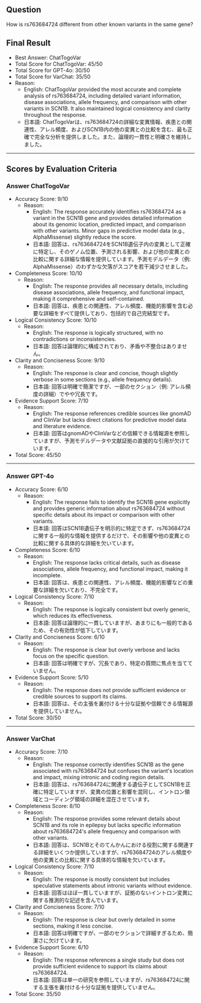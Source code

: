 ## Question

How is rs763684724 different from other known variants in the same gene?

## Final Result

- Best Answer: ChatTogoVar
- Total Score for ChatTogoVar: 45/50
- Total Score for GPT-4o: 30/50
- Total Score for VarChat: 35/50
- Reason:
  - English: ChatTogoVar provided the most accurate and complete analysis of rs763684724, including detailed variant information, disease associations, allele frequency, and comparison with other variants in SCN1B. It also maintained logical consistency and clarity throughout the response.
  - 日本語: ChatTogoVarは、rs763684724の詳細な変異情報、疾患との関連性、アレル頻度、およびSCN1B内の他の変異との比較を含む、最も正確で完全な分析を提供しました。また、論理的一貫性と明確さを維持しました。

---

## Scores by Evaluation Criteria

### Answer ChatTogoVar
- Accuracy Score: 9/10
  - Reason: 
    - English: The response accurately identifies rs763684724 as a variant in the SCN1B gene and provides detailed information about its genomic location, predicted impact, and comparison with other variants. Minor gaps in predictive model data (e.g., AlphaMissense) slightly reduce the score.
    - 日本語: 回答は、rs763684724をSCN1B遺伝子内の変異として正確に特定し、そのゲノム位置、予測される影響、および他の変異との比較に関する詳細な情報を提供しています。予測モデルデータ（例: AlphaMissense）のわずかな欠落がスコアを若干減少させました。
- Completeness Score: 10/10
  - Reason: 
    - English: The response provides all necessary details, including disease associations, allele frequency, and functional impact, making it comprehensive and self-contained.
    - 日本語: 回答は、疾患との関連性、アレル頻度、機能的影響を含む必要な詳細をすべて提供しており、包括的で自己完結型です。
- Logical Consistency Score: 10/10
  - Reason: 
    - English: The response is logically structured, with no contradictions or inconsistencies.
    - 日本語: 回答は論理的に構成されており、矛盾や不整合はありません。
- Clarity and Conciseness Score: 9/10
  - Reason: 
    - English: The response is clear and concise, though slightly verbose in some sections (e.g., allele frequency details).
    - 日本語: 回答は明確で簡潔ですが、一部のセクション（例: アレル頻度の詳細）でやや冗長です。
- Evidence Support Score: 7/10
  - Reason: 
    - English: The response references credible sources like gnomAD and ClinVar but lacks direct citations for predictive model data and literature evidence.
    - 日本語: 回答はgnomADやClinVarなどの信頼できる情報源を参照していますが、予測モデルデータや文献証拠の直接的な引用が欠けています。
- Total Score: 45/50

---

### Answer GPT-4o
- Accuracy Score: 6/10
  - Reason: 
    - English: The response fails to identify the SCN1B gene explicitly and provides generic information about rs763684724 without specific details about its impact or comparison with other variants.
    - 日本語: 回答はSCN1B遺伝子を明示的に特定できず、rs763684724に関する一般的な情報を提供するだけで、その影響や他の変異との比較に関する具体的な詳細を欠いています。
- Completeness Score: 6/10
  - Reason: 
    - English: The response lacks critical details, such as disease associations, allele frequency, and functional impact, making it incomplete.
    - 日本語: 回答は、疾患との関連性、アレル頻度、機能的影響などの重要な詳細を欠いており、不完全です。
- Logical Consistency Score: 7/10
  - Reason: 
    - English: The response is logically consistent but overly generic, which reduces its effectiveness.
    - 日本語: 回答は論理的に一貫していますが、あまりにも一般的であるため、その有効性が低下しています。
- Clarity and Conciseness Score: 6/10
  - Reason: 
    - English: The response is clear but overly verbose and lacks focus on the specific question.
    - 日本語: 回答は明確ですが、冗長であり、特定の質問に焦点を当てていません。
- Evidence Support Score: 5/10
  - Reason: 
    - English: The response does not provide sufficient evidence or credible sources to support its claims.
    - 日本語: 回答は、その主張を裏付ける十分な証拠や信頼できる情報源を提供していません。
- Total Score: 30/50

---

### Answer VarChat
- Accuracy Score: 7/10
  - Reason: 
    - English: The response correctly identifies SCN1B as the gene associated with rs763684724 but confuses the variant's location and impact, mixing intronic and coding region details.
    - 日本語: 回答は、rs763684724に関連する遺伝子としてSCN1Bを正確に特定していますが、変異の位置と影響を混同し、イントロン領域とコーディング領域の詳細を混在させています。
- Completeness Score: 8/10
  - Reason: 
    - English: The response provides some relevant details about SCN1B and its role in epilepsy but lacks specific information about rs763684724's allele frequency and comparison with other variants.
    - 日本語: 回答は、SCN1Bとそのてんかんにおける役割に関する関連する詳細をいくつか提供していますが、rs763684724のアレル頻度や他の変異との比較に関する具体的な情報を欠いています。
- Logical Consistency Score: 7/10
  - Reason: 
    - English: The response is mostly consistent but includes speculative statements about intronic variants without evidence.
    - 日本語: 回答はほぼ一貫していますが、証拠のないイントロン変異に関する推測的な記述を含んでいます。
- Clarity and Conciseness Score: 7/10
  - Reason: 
    - English: The response is clear but overly detailed in some sections, making it less concise.
    - 日本語: 回答は明確ですが、一部のセクションで詳細すぎるため、簡潔さに欠けています。
- Evidence Support Score: 6/10
  - Reason: 
    - English: The response references a single study but does not provide sufficient evidence to support its claims about rs763684724.
    - 日本語: 回答は単一の研究を参照していますが、rs763684724に関する主張を裏付ける十分な証拠を提供していません。
- Total Score: 35/50
